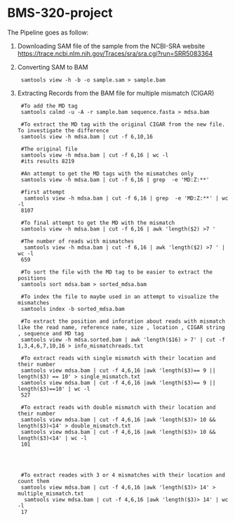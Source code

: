 # BMS-320-project
The Pipeline goes as follow:

1. Downloading SAM file of the sample from the NCBI-SRA website
https://trace.ncbi.nlm.nih.gov/Traces/sra/sra.cgi?run=SRR5083364
		
2. Converting SAM to BAM
	
        samtools view -h -b -o sample.sam > sample.bam 

3. Extracting Records from the BAM file for multiple mismatch (CIGAR)
        
		
		#To add the MD tag
		samtools calmd -u -A -r sample.bam sequence.fasta > mdsa.bam 
		
		#To extract the MD tag with the original CIGAR from the new file. To investigate the difference
		samtools view -h mdsa.bam | cut -f 6,10,16
		
		#The original file
		samtools view -h mdsa.bam | cut -f 6,16 | wc -l
		#its results 8219
		
		#An attempt to get the MD tags with the mismatches only
		samtools view -h mdsa.bam | cut -f 6,16 | grep  -e 'MD:Z:**'
		
		#first attempt
		 samtools view -h mdsa.bam | cut -f 6,16 | grep  -e 'MD:Z:**' | wc -l 
		8107
		
		#To final attempt to get the MD with the mismatch
		samtools view -h mdsa.bam | cut -f 6,16 | awk 'length($2) >7 ' 
		
		#The number of reads with mismatches 
		 samtools view -h mdsa.bam | cut -f 6,16 | awk 'length($2) >7 ' | wc -l
		659
		
		#To sort the file with the MD tag to be easier to extract the positions
		samtools sort mdsa.bam > sorted_mdsa.bam
		
		#To index the file to maybe used in an attempt to visualize the mismatches
		samtools index -b sorted_mdsa.bam
		
		#To extract the position and inforation about reads with mismatch like the read name, reference name, size , location , CIGAR string , sequence and MD tag 
		samtools view -h mdsa.sorted.bam | awk 'length($16) > 7' | cut -f 1,3,4,6,7,10,16 > info_mismatchreads.txt
		
		#To extract reads with single mismatch with their location and their number
		samtools view mdsa.bam | cut -f 4,6,16 |awk 'length($3)== 9 || length($3) == 10' > single_mismatch.txt
		samtools view mdsa.bam | cut -f 4,6,16 |awk 'length($3)== 9 || length($3)==10' | wc -l
		527

		#To extract reads with double mismatch with their location and their number
		samtools view mdsa.bam | cut -f 4,6,16 |awk 'length($3)> 10 && length($3)<14' > double_mismatch.txt
		samtools view mdsa.bam | cut -f 4,6,16 |awk 'length($3)> 10 && length($3)<14' | wc -l
		101

		

		
		#To extract reades with 3 or 4 mismatches with their location and count them 
		samtools view mdsa.bam | cut -f 4,6,16 |awk 'length($3)> 14' > multiple_mismatch.txt
		 samtools view mdsa.bam | cut -f 4,6,16 |awk 'length($3)> 14' | wc -l
		17










		
		


	

